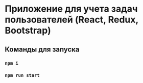 # Приложение для учета задач пользователей (React, Redux, Bootstrap)

## Команды для запуска

### `npm i`

### `npm run start`
